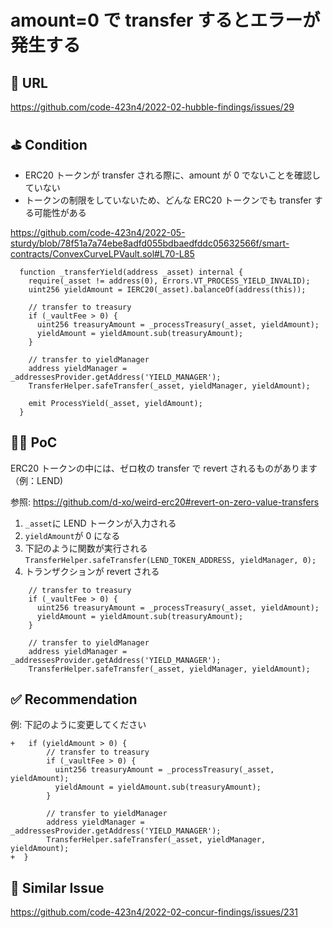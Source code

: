 # amount=0 で transfer するとエラーが発生する

## 🔗 URL

https://github.com/code-423n4/2022-02-hubble-findings/issues/29

## ⛳️ Condition

- ERC20 トークンが transfer される際に、amount が 0 でないことを確認していない
- トークンの制限をしていないため、どんな ERC20 トークンでも transfer する可能性がある

https://github.com/code-423n4/2022-05-sturdy/blob/78f51a7a74ebe8adfd055bdbaedfddc05632566f/smart-contracts/ConvexCurveLPVault.sol#L70-L85

```
  function _transferYield(address _asset) internal {
    require(_asset != address(0), Errors.VT_PROCESS_YIELD_INVALID);
    uint256 yieldAmount = IERC20(_asset).balanceOf(address(this));

    // transfer to treasury
    if (_vaultFee > 0) {
      uint256 treasuryAmount = _processTreasury(_asset, yieldAmount);
      yieldAmount = yieldAmount.sub(treasuryAmount);
    }

    // transfer to yieldManager
    address yieldManager = _addressesProvider.getAddress('YIELD_MANAGER');
    TransferHelper.safeTransfer(_asset, yieldManager, yieldAmount);

    emit ProcessYield(_asset, yieldAmount);
  }
```

## 👨‍💻 PoC

ERC20 トークンの中には、ゼロ枚の transfer で revert されるものがあります（例：LEND)

参照: https://github.com/d-xo/weird-erc20#revert-on-zero-value-transfers

1. `_asset`に LEND トークンが入力される
2. `yieldAmount`が 0 になる
3. 下記のように関数が実行される
   `TransferHelper.safeTransfer(LEND_TOKEN_ADDRESS, yieldManager, 0);`
4. トランザクションが revert される

```
    // transfer to treasury
    if (_vaultFee > 0) {
      uint256 treasuryAmount = _processTreasury(_asset, yieldAmount);
      yieldAmount = yieldAmount.sub(treasuryAmount);
    }

    // transfer to yieldManager
    address yieldManager = _addressesProvider.getAddress('YIELD_MANAGER');
    TransferHelper.safeTransfer(_asset, yieldManager, yieldAmount);
```

## ✅ Recommendation

例: 下記のように変更してください

```
+	if (yieldAmount > 0) {
	    // transfer to treasury
	    if (_vaultFee > 0) {
	      uint256 treasuryAmount = _processTreasury(_asset, yieldAmount);
	      yieldAmount = yieldAmount.sub(treasuryAmount);
	    }

	    // transfer to yieldManager
	    address yieldManager = _addressesProvider.getAddress('YIELD_MANAGER');
	    TransferHelper.safeTransfer(_asset, yieldManager, yieldAmount);
+  }
```

## 👬 Similar Issue

https://github.com/code-423n4/2022-02-concur-findings/issues/231
